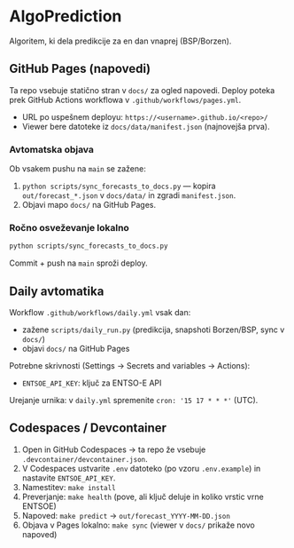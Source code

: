 # AlgoPrediction
Algoritem, ki dela predikcije za en dan vnaprej (BSP/Borzen).

## GitHub Pages (napovedi)

Ta repo vsebuje statično stran v `docs/` za ogled napovedi. Deploy poteka prek GitHub Actions workflowa v `.github/workflows/pages.yml`.

- URL po uspešnem deployu: `https://<username>.github.io/<repo>/`
- Viewer bere datoteke iz `docs/data/manifest.json` (najnovejša prva).

### Avtomatska objava
Ob vsakem pushu na `main` se zažene:
1. `python scripts/sync_forecasts_to_docs.py` — kopira `out/forecast_*.json` v `docs/data/` in zgradi `manifest.json`.
2. Objavi mapo `docs/` na GitHub Pages.

### Ročno osveževanje lokalno
```bash
python scripts/sync_forecasts_to_docs.py
```
Commit + push na `main` sproži deploy.

## Daily avtomatika

Workflow `.github/workflows/daily.yml` vsak dan:
- zažene `scripts/daily_run.py` (predikcija, snapshoti Borzen/BSP, sync v `docs/`)
- objavi `docs/` na GitHub Pages

Potrebne skrivnosti (Settings → Secrets and variables → Actions):
- `ENTSOE_API_KEY`: ključ za ENTSO-E API

Urejanje urnika: v `daily.yml` spremenite `cron: '15 17 * * *'` (UTC).

## Codespaces / Devcontainer

1) Open in GitHub Codespaces → ta repo že vsebuje `.devcontainer/devcontainer.json`.
2) V Codespaces ustvarite `.env` datoteko (po vzoru `.env.example`) in nastavite `ENTSOE_API_KEY`.
3) Namestitev: `make install`
4) Preverjanje: `make health` (pove, ali ključ deluje in koliko vrstic vrne ENTSOE)
5) Napoved: `make predict` → `out/forecast_YYYY-MM-DD.json`
6) Objava v Pages lokalno: `make sync` (viewer v `docs/` prikaže novo napoved)
